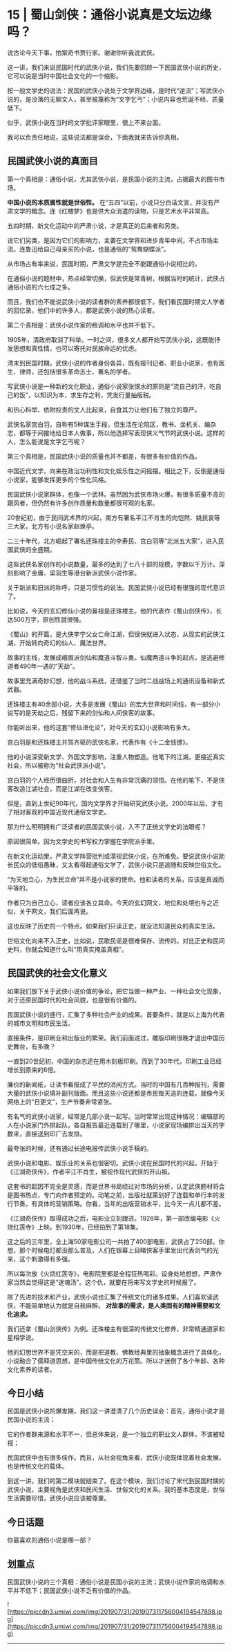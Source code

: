 # 15 | 蜀山剑侠：通俗小说真是文坛边缘吗？

说古论今天下事，拍案奇书贾行家。谢谢你听我说武侠。

这一讲，我们来说民国时代的武侠小说，我们先要回顾一下民国武侠小说的历史，它可以说是当时中国社会文化的一个缩影。

按一般文学史的说法：民国的武侠小说处于文学界边缘，是时代“逆流”；写武侠小说的，是没落的无聊文人，甚至被蔑称为“文字乞丐”；小说内容也荒诞不经、质量低下。

似乎，武侠小说在当时的文学批评家眼里，很上不来台面。

我可以负责任地说，这些说法都是误会，下面我就来告诉你真相。

## 民国武侠小说的真面目

第一个真相是：通俗小说，尤其武侠小说，是民国小说的主流，占据最大的图书市场。

 **中国小说的本质属性就是世俗性。** 在“五四”以前，小说只分白话文言，并没有严肃文学的概念。连《红楼梦》也是供大众消遣的读物，只是艺术水平非常高。

五四时期、新文化运动中的严肃小说，才是真正的后来者和另类。

说它们另类，是因为它们的影响力，主要在文学界和进步青年中间，不占市场主流。连鲁迅给自己母亲买的小说，也是通俗的“鸳鸯蝴蝶派”。

从市场占有率来说，民国时期，严肃文学是完全不能跟通俗小说相比的。

在通俗小说的题材中，热点经常切换，但武侠是常青树，根据当时的统计，武侠占通俗小说的六七成之多。

而且，我们也不能说武侠小说的读者群的素养都很低下。我们看民国时期文人学者的回忆录，他们中的许多人，都是武侠小说的热心读者。

第二个真相是：武侠小说作家的格调和水平也并不低下。

1905年，清政府取消了科举。一时之间，很多文人都开始写武侠小说，这既能抒发思想和真性情，也可以寄托对民族命运的忧虑。

清末到民国时期，武侠小说的作者身份各异，既有报刊记者、职业小说家，也有医生、律师，还包括很多革命志士、著名的学者。

写武侠小说是一种新的文化职业，通俗小说家张恨水的原则是“流自己的汗，吃自己的饭”，以知识为本，求生存之利，凭发行量抽版税。

和热心科举、依附权贵的文人比起来，自食其力让他们有了独立的尊严。

武侠名家宫白羽，自称有5种谋生手段，但生活在沦陷区，教书、坐机关、编杂志，都等于间接地给日本人做事，所以他选择写表现侠义气节的武侠小说。这样的人，怎么能说是文字乞丐呢？

第三个真相是，民国武侠小说的质量也并不都差，有很多有价值的作品。

中国近代文学，向来在政治功利性和文化娱乐性之间摇摆。相比之下，反倒是通俗小说家，能够发挥更多的个性化风格。

民国武侠小说家群体，也像一个武林。虽然因为武侠市场火爆，有很多质量不高的跟风者，但仍然有许多创作质量和数量都很可观的名家。

20世纪初，由于民间武术界的兴起，南方有署名平江不肖生的向恺然、姚民哀等三大家，北方有小说名家赵焕亭。

二三十年代，北方崛起了署名还珠楼主的李寿民、宫白羽等“北派五大家”，进入民国武侠的全盛期。

这些武侠名家创作的小说数量，最多的达到了七八十部的规模，字数以千万计。深刻影响了金庸、梁羽生等港台新派武侠小说作家。

关于新派和旧派的称呼，只是习惯性的说法。民国武侠小说已经有很强的现代意识了。

比如说，今天的玄幻修仙小说的鼻祖是还珠楼主。他的代表作《蜀山剑侠传》，长达500万字，原创性就很强。

《蜀山》的开篇，是大侠李宁父女亡命江湖，但很快就进入状态，从现实的武侠江湖，开始转向奇幻的仙人、魔法世界。

故事的主线，发展成峨眉派剑仙和魔道斗智斗勇。仙魔两道斗争的起点，是逃避修道者490年一遇的“天劫”。

故事里充满奇妙幻想，他的战斗系统，还借鉴了当时二战战场上的通讯设备和新式武器。

还珠楼主有40余部小说，大多是发展《蜀山》的宏大世界和时间线，有一部分小说写的是天劫之后，残留下来的剑仙和人间侠客的故事。

你能听出来，他的这套“修仙进化论”，对今天的玄幻小说影响有多大。

宫白羽是和还珠楼主并驾齐驱的武侠名家，代表作有《十二金钱镖》。

他的小说深受新文学、外国文学影响，注重人物塑造。他笔下的江湖，更接近真实社会，所以被称为“社会武侠派小说”。

宫白羽的个人经历很曲折，对社会和人生有非常沉痛的领悟。在他的笔下，不是侠客改造江湖社会，而是江湖在改变侠客。

但是，直到上世纪90年代，国内文学界才开始研究武侠小说。2000年以后，才有了相对客观的中国近现代通俗文学史。

那为什么明明拥有广泛读者的民国武侠小说，入不了正统文学史的法眼呢？

原因很简单。因为文学史的书写权力掌握在学院派手里。

在新文化运动里，严肃文学阵营批判或漠视武侠小说，在所难免。要说武侠小说助长民众的低俗愚昧，又太看得起通俗文学了，武侠小说只是追随和反映世俗文化。

“为天地立心，为生民立命”并不是小说家的使命。他和读者的关系，应该是真诚而平等的。

作者只为自己立心，读者应该各立其命。今天的玄幻网文，地位和处境也与之近似，关于网文，我们后面再说。

这也反映了历史的一个特点。如果我们只读正史，就没法知道民众的真实生活。

世俗文化向来不入正史，比如说，民歌民谣是很难保存、流传的。对比正史和民间史料，你就会知道什么叫“用真实掩盖真相”。

## 民国武侠的社会文化意义

如果我们放下关于武侠小说价值的争论，把它当做一种产业、一种社会文化现象，对于还原民国时代的社会风貌，也是很有价值的。

民国武侠小说的盛行，汇集了多种社会产业的成果。首要条件，就是以上海为代表的城市文明和市民生活。

直接条件，是印刷业和出版业的繁荣。我们前面说过，雕版印刷很晚才退出中国历史舞台，有多晚？

一直到20世纪初，中国的杂志还在用木刻板印刷。而到了30年代，印刷工业已经增长到原来的6倍。

廉价的新闻纸，让读书看报成了平民的消闲方式。当时的中国有几百种报刊，需要大量的武侠小说填补副刊版面。而且这些小说还都是市民每天追的连载，就像今天网络上的“日更文”，生产节奏非常紧张。

有名气的武侠小说家，经常是几部小说一起写。当时常常出现这种情况：编辑部的人在小说家门外排起队，各自报告最近连载到了哪里，小说家现场编排出当天的字数来，直接送到印厂去发排。

最夸张的时候，还有通过长途电报传武侠小说手稿的。

武侠小说和电影、娱乐业的关系也很密切。武侠小说在民国时代的兴起，开始于《江湖奇侠传》，作者平江不肖生，被视作现代武侠的开山祖。

这套书的起因不完全是灵感，而是世界书局经过对市场的分析，认定武侠题材将会是图书热点，专门向作者预定的。动笔之前，出版社就策划好了连载和单行本的发行节奏，有具体的营销策略。你看，当年的出版营销水平，比今天一点儿都不差。

《江湖奇侠传》取得成功之后，电影业立刻跟进。1928年，第一部改编电影《火烧红莲寺》上映。到1930年，已经拍到了第18集。

这之后的三年里，全上海50家电影公司一共拍了400部电影，武侠占了250部。你想，那个时候电灯都没那么普及，人们在银幕上目睹侠客手里发出代表剑气的光来，这个刺激得有多强。

所以每次放《火烧红莲寺》，电影院里都是全程狂热喝彩。设身处地想想，严肃作家当然会觉得这是“迷魂汤”。这个仇，就要在将来写文学史的时候报了。

除了先进的技术和产业，武侠小说也汇集了传统文化的诸多成果。人们喜欢读武侠，不能简单地认为就是自我麻醉。 **对故事的需求，是人类固有的精神需要和文化追求。**

我们还拿《蜀山剑侠传》为例。还珠楼主有很深的传统文化修养，非常精通道家和星相学说。

他的幻想世界不是凭空来的，而是把道教、佛教经典里的抽象概念进行了具体化，小说融合了儒释道思想，是中国传统文化的万花筒。所以才迷倒了各个年龄、各种文化素养的读者。

## 今日小结

民国是武侠小说的爆发期，我们这一讲澄清了几个历史误会：首先，通俗小说才是民国小说的主流；

它的作者群来源和水平不一，但总体来说，是一个独立的职业文人群体，不该被轻视；

民国武侠中也有很多佳作。而且，从社会视角来看，武侠小说既体现着社会发展，也是传统文化的载体。

到这一讲，我们的第二模块就结束了。在这个模块，我们讨论了宋代到民国时期的武侠小说，主要视角是武侠和民间生活、世俗文化的关系。我的基本态度是，世俗生活需要珍惜，武侠小说应该被尊重。

## 今日话题

你最喜欢的通俗小说是哪一部？

## 划重点

民国武侠小说的三个真相：通俗小说是民国小说的主流；武侠小说作家的格调和水平并不低下；民国武侠小说不乏有价值的作品。

![https://piccdn3.umiwi.com/img/201907/31/201907311756004194547898.jpg](https://piccdn3.umiwi.com/img/201907/31/201907311756004194547898.jpg)

---
